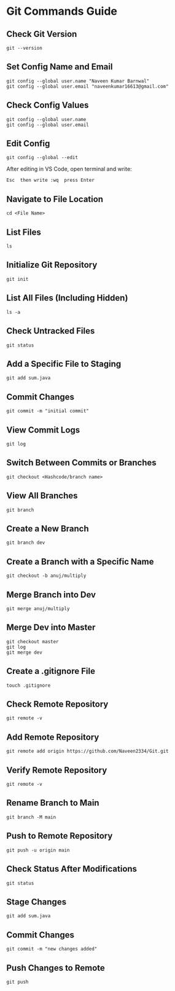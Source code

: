 # Git Commands Guide

## Check Git Version
```
git --version
```

## Set Config Name and Email
```
git config --global user.name "Naveen Kumar Barnwal"
git config --global user.email "naveenkumar16613@gmail.com"
```

## Check Config Values
```
git config --global user.name
git config --global user.email
```

## Edit Config
```
git config --global --edit
```
After editing in VS Code, open terminal and write:
```
Esc  then write :wq  press Enter
```

## Navigate to File Location
```
cd <File Name>
```

## List Files
```
ls
```

## Initialize Git Repository
```
git init
```

## List All Files (Including Hidden)
```
ls -a
```

## Check Untracked Files
```
git status
```

## Add a Specific File to Staging
```
git add sum.java
```

## Commit Changes
```
git commit -m "initial commit"
```

## View Commit Logs
```
git log
```

## Switch Between Commits or Branches
```
git checkout <Hashcode/branch name>
```

## View All Branches
```
git branch
```

## Create a New Branch
```
git branch dev
```

## Create a Branch with a Specific Name
```
git checkout -b anuj/multiply
```

## Merge Branch into Dev
```
git merge anuj/multiply
```

## Merge Dev into Master
```
git checkout master
git log
git merge dev
```

## Create a .gitignore File
```
touch .gitignore
```

## Check Remote Repository
```
git remote -v
```

## Add Remote Repository
```
git remote add origin https://github.com/Naveen2334/Git.git
```

## Verify Remote Repository
```
git remote -v
```

## Rename Branch to Main
```
git branch -M main
```

## Push to Remote Repository
```
git push -u origin main
```

## Check Status After Modifications
```
git status
```

## Stage Changes
```
git add sum.java
```

## Commit Changes
```
git commit -m "new changes added"
```

## Push Changes to Remote
```
git push
```
